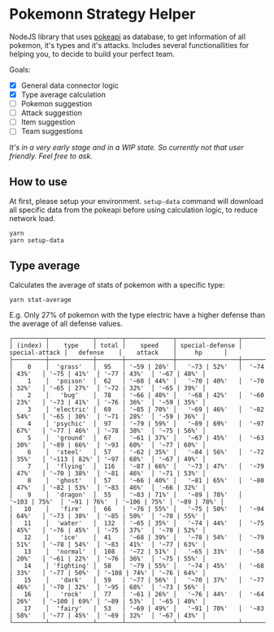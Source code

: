 # Pokemonn Strategy Helper

NodeJS library that uses [pokeapi](https://pokeapi.co) as database, to get information of all pokemon, it's types and it's attacks. Includes several functionallities for helping you, to decide to build your perfect team.

Goals:
- [x] General data connector logic
- [x] Type average calculation
- [ ] Pokemon suggestion
- [ ] Attack suggestion
- [ ] Item suggestion
- [ ] Team suggestions

*It's in a very early stage and in a WIP state. So currently not that user friendly. Feel free to ask.*

## How to use
At first, please setup your environment. `setup-data` command will download all specific data from the pokeapi before using calculation logic, to reduce network load.

```
yarn
yarn setup-data
```

## Type average
Calculates the average of stats of pokemon with a specific type:

```
yarn stat-average
```

E.g. Only 27% of pokemon with the type electric have a higher defense than the average of all defense values.

``` 
┌─────────┬────────────┬───────┬─────────────┬─────────────────┬────────────────┬──────────────┬──────────────┬─────────────┐
│ (index) │    type    │ total │    speed    │ special-defense │ special-attack │   defense    │    attack    │     hp      │
├─────────┼────────────┼───────┼─────────────┼─────────────────┼────────────────┼──────────────┼──────────────┼─────────────┤
│    0    │  'grass'   │  95   │ '~59 | 28%' │   '~73 | 52%'   │  '~74 | 43%'   │ '~75 | 41%'  │ '~77 | 43%'  │ '~67 | 48%' │
│    1    │  'poison'  │  62   │ '~68 | 44%' │   '~70 | 40%'   │  '~70 | 32%'   │ '~65 | 27%'  │ '~72 | 32%'  │ '~65 | 39%' │
│    2    │   'bug'    │  78   │ '~66 | 40%' │   '~68 | 42%'   │  '~60 | 23%'   │ '~73 | 41%'  │ '~76 | 36%'  │ '~59 | 35%' │
│    3    │ 'electric' │  69   │ '~85 | 70%' │   '~69 | 46%'   │  '~82 | 54%'   │ '~65 | 30%'  │ '~71 | 28%'  │ '~59 | 36%' │
│    4    │ 'psychic'  │  97   │ '~79 | 59%' │   '~89 | 69%'   │  '~97 | 67%'   │ '~77 | 46%'  │ '~78 | 38%'  │ '~75 | 56%' │
│    5    │  'ground'  │  67   │ '~61 | 37%' │   '~67 | 45%'   │  '~63 | 30%'   │ '~89 | 66%'  │ '~93 | 60%'  │ '~77 | 60%' │
│    6    │  'steel'   │  57   │ '~62 | 35%' │   '~84 | 56%'   │  '~72 | 35%'   │ '~113 | 82%' │ '~97 | 68%'  │ '~67 | 49%' │
│    7    │  'flying'  │  116  │ '~87 | 66%' │   '~73 | 47%'   │  '~79 | 47%'   │ '~70 | 38%'  │ '~81 | 46%'  │ '~71 | 53%' │
│    8    │  'ghost'   │  57   │ '~66 | 40%' │   '~81 | 65%'   │  '~80 | 47%'   │ '~82 | 53%'  │ '~83 | 46%'  │ '~66 | 32%' │
│    9    │  'dragon'  │  55   │ '~83 | 71%' │   '~89 | 78%'   │  '~103 | 75%'  │ '~91 | 76%'  │ '~106 | 75%' │ '~89 | 78%' │
│   10    │   'fire'   │  66   │ '~76 | 55%' │   '~75 | 50%'   │  '~94 | 64%'   │ '~73 | 38%'  │ '~85 | 50%'  │ '~70 | 55%' │
│   11    │  'water'   │  132  │ '~65 | 35%' │   '~74 | 44%'   │  '~75 | 45%'   │ '~76 | 45%'  │ '~75 | 37%'  │ '~70 | 52%' │
│   12    │   'ice'    │  41   │ '~68 | 39%' │   '~78 | 54%'   │  '~79 | 51%'   │ '~78 | 54%'  │ '~83 | 41%'  │ '~77 | 63%' │
│   13    │  'normal'  │  108  │ '~72 | 51%' │   '~65 | 33%'   │  '~58 | 20%'   │ '~61 | 22%'  │ '~76 | 36%'  │ '~75 | 55%' │
│   14    │ 'fighting' │  58   │ '~79 | 55%' │   '~74 | 45%'   │  '~68 | 33%'   │ '~77 | 50%'  │ '~108 | 74%' │ '~76 | 64%' │
│   15    │   'dark'   │  59   │ '~77 | 56%' │   '~70 | 37%'   │  '~77 | 46%'   │ '~70 | 32%'  │ '~95 | 68%'  │ '~73 | 56%' │
│   16    │   'rock'   │  77   │ '~61 | 26%' │   '~76 | 44%'   │  '~64 | 26%'   │ '~100 | 69%' │ '~89 | 53%'  │ '~65 | 40%' │
│   17    │  'fairy'   │  53   │ '~69 | 49%' │   '~91 | 70%'   │  '~83 | 58%'   │ '~77 | 45%'  │ '~69 | 32%'  │ '~67 | 43%' │
└─────────┴────────────┴───────┴─────────────┴─────────────────┴────────────────┴──────────────┴──────────────┴─────────────┘
```